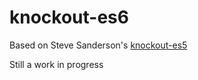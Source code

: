 # knockout-es6
Based on Steve Sanderson's [knockout-es5](https://github.com/SteveSanderson/knockout-es5/)

Still a work in progress
